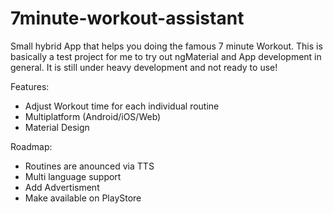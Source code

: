 7minute-workout-assistant
=========================

Small hybrid App that helps you doing the famous 7 minute Workout.
This is basically a test project for me to try out ngMaterial and App development in general.
It is still under heavy development and not ready to use!

Features:
 * Adjust Workout time for each individual routine
 * Multiplatform (Android/iOS/Web)
 * Material Design


Roadmap:
 * Routines are anounced via TTS
 * Multi language support
 * Add Advertisment
 * Make available on PlayStore
